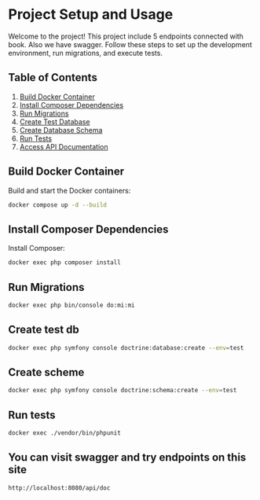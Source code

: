 # Project Setup and UsageWelcome to the project! This project include 5 endpoints connected with book. Also we have swagger. Follow these steps to set up the development environment, run migrations, and execute tests.## Table of Contents1. [Build Docker Container](#build-docker-container)2. [Install Composer Dependencies](#install-composer-dependencies)3. [Run Migrations](#run-migrations)4. [Create Test Database](#create-test-database)5. [Create Database Schema](#create-database-schema)6. [Run Tests](#run-tests)7. [Access API Documentation](#access-api-documentation)## Build Docker ContainerBuild and start the Docker containers:```bashdocker compose up -d --build```## Install Composer DependenciesInstall Composer:```bashdocker exec php composer install```## Run Migrations```bashdocker exec php bin/console do:mi:mi```## Create test db```bashdocker exec php symfony console doctrine:database:create --env=test```## Create scheme```bashdocker exec php symfony console doctrine:schema:create --env=test```## Run tests```bashdocker exec ./vendor/bin/phpunit```## You can visit swagger and try endpoints on this site```http://localhost:8080/api/doc```